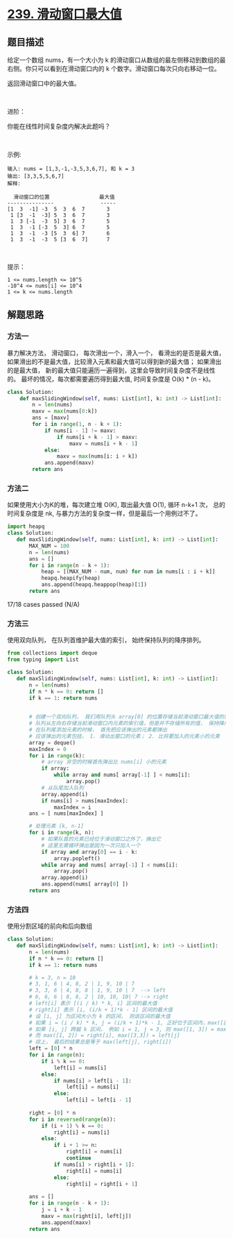 # [239. 滑动窗口最大值](https://leetcode-cn.com/problems/sliding-window-maximum/)

## 题目描述

给定一个数组 nums，有一个大小为 k 的滑动窗口从数组的最左侧移动到数组的最右侧。你只可以看到在滑动窗口内的 k 个数字。滑动窗口每次只向右移动一位。

返回滑动窗口中的最大值。

 

进阶：

你能在线性时间复杂度内解决此题吗？

 

示例:

    输入: nums = [1,3,-1,-3,5,3,6,7], 和 k = 3
    输出: [3,3,5,5,6,7] 
    解释: 

      滑动窗口的位置                最大值
    ---------------               -----
    [1  3  -1] -3  5  3  6  7       3
     1 [3  -1  -3] 5  3  6  7       3
     1  3 [-1  -3  5] 3  6  7       5
     1  3  -1 [-3  5  3] 6  7       5
     1  3  -1  -3 [5  3  6] 7       6
     1  3  -1  -3  5 [3  6  7]      7
 

提示：

    1 <= nums.length <= 10^5
    -10^4 <= nums[i] <= 10^4
    1 <= k <= nums.length

## 解题思路


### 方法一

暴力解决方法， 滑动窗口， 每次滑出一个，滑入一个， 看滑出的是否是最大值，如果滑出的不是最大值，比较滑入元素和最大值可以得到新的最大值； 如果滑出的是最大值， 新的最大值只能遍历一遍得到，这里会导致时间复杂度不是线性的。
最坏的情况，每次都需要遍历得到最大值, 时间复杂度是 O(k) * (n - k)。

```python
class Solution:
    def maxSlidingWindow(self, nums: List[int], k: int) -> List[int]:
        n = len(nums)
        maxv = max(nums[0:k])
        ans = [maxv]
        for i in range(1, n - k + 1):
            if nums[i - 1] != maxv:
                if nums[i + k - 1] > maxv:
                    maxv = nums[i + k - 1]
            else:
                maxv = max(nums[i: i + k])
            ans.append(maxv)
        return ans
 ```
 
 ### 方法二
 
 如果使用大小为K的堆，每次建立堆 O(K), 取出最大值 O(1), 循环 n-k+1 次， 总的时间复杂度是 nk, 与暴力方法的复杂度一样，但是最后一个用例过不了。
 
 ```python
 import heapq
class Solution:
    def maxSlidingWindow(self, nums: List[int], k: int) -> List[int]:
        MAX_NUM = 100
        n = len(nums)
        ans = []
        for i in range(n - k + 1):
            heap = [(MAX_NUM - num, num) for num in nums[i : i + k]]
            heapq.heapify(heap)
            ans.append(heapq.heappop(heap)[1])
        return ans
 ```
 
 17/18 cases passed (N/A)
 
 ### 方法三
 
 使用双向队列， 在队列首维护最大值的索引， 始终保持队列的降序排列。
 
 ```python
 from collections import deque
from typing import List

class Solution:
    def maxSlidingWindow(self, nums: List[int], k: int) -> List[int]:
        n = len(nums)
        if n * k == 0: return []
        if k == 1: return nums

        
        # 创建一个双向队列， 我们用队列头 array[0] 的位置存储当前滑动窗口最大值的索引
        # 队列从左向右存储当前滑动窗口内元素的索引值，但是并不存储所有的值， 保持降序存储
        # 在队列尾添加元素的时候， 首先把应该弹出的元素都弹出
        # 应该弹出的元素包括， 1. 滑动出窗口的元素； 2. 比将要加入的元素小的元素
        array = deque()
        maxIndex = 0
        for i in range(k):
            # array 非空的时候首先弹出比 nums[i] 小的元素
            if array:
                while array and nums[ array[-1] ] < nums[i]:
                    array.pop()
            # 从队尾加入队列
            array.append(i)
            if nums[i] > nums[maxIndex]:
                maxIndex = i
        ans = [ nums[maxIndex] ]

        # 处理元素 [k, n-1]
        for i in range(k, n):
            # 如果队首的元素已经位于滑动窗口之外了，弹出它
            # 这里无需循环弹出是因为一次只加入一个
            if array and array[0] == i - k:
                array.popleft()
            while array and nums[ array[-1] ] < nums[i]:
                array.pop()
            array.append(i)
            ans.append(nums[ array[0] ])
        return ans
 ```
 
 ### 方法四
 
 使用分割区域的前向和后向数组
 
 ```python
 class Solution:
    def maxSlidingWindow(self, nums: List[int], k: int) -> List[int]:
        n = len(nums)
        if n * k == 0: return []
        if k == 1: return nums

        # k = 3, n = 10
        # 3, 1, 6 | 4, 8, 2 | 1, 9, 10 | 7
        # 3, 3, 6 | 4, 8, 8 | 1, 9, 10 | 7  --> left
        # 6, 6, 6 | 8, 8, 2 | 10, 10, 10| 7 --> right
        # left[i] 表示 [(i / k) * k, i] 区间的最大值
        # right[i] 表示 [i, (i/k + 1)*k - 1] 区间的最大值
        # 设 [i, j] 为区间大小为 k 的区间， 则该区间的最大值
        # 如果 i = (i / k) * k, j = (i/k + 1)*k - 1, 正好位于区间内，max([i, j]) = left[j] = right[i]
        # 如果 [i, j] 跨越 k 区间， 例如 i = 1, j = 3, 则 max([1, 3]) = max( max([1,2]) , max([3,3]) )
        # 而 max([1, 2]) = right[i], max([3,3]) = left[j]
        # 综上， 最后的结果总是等于 max(left[j], right[i])
        left = [0] * n
        for i in range(n):
            if i % k == 0:
                left[i] = nums[i]
            else:
                if nums[i] > left[i - 1]:
                    left[i] = nums[i]
                else:
                    left[i] = left[i - 1]
        
        right = [0] * n
        for i in reversed(range(n)):
            if (i + 1) % k == 0:
                right[i] = nums[i]
            else:
                if i + 1 >= n:
                    right[i] = nums[i]
                    continue
                if nums[i] > right[i + 1]:
                    right[i] = nums[i]
                else:
                    right[i] = right[i + 1]
        
        ans = []
        for i in range(n - k + 1):
            j = i + k - 1
            maxv = max(right[i], left[j])
            ans.append(maxv)
        return ans
 ```
